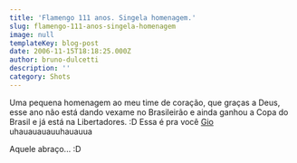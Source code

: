 ```yaml
---
title: 'Flamengo 111 anos. Singela homenagem.'
slug: flamengo-111-anos-singela-homenagem
image: null
templateKey: blog-post
date: 2006-11-15T18:18:25.000Z
author: bruno-dulcetti
description: ''
category: Shots
---
```


Uma pequena homenagem ao meu time de coração, que graças a Deus, esse ano não está dando vexame no Brasileirão e ainda ganhou a Copa do Brasil e já está na Libertadores. :D Essa é pra você <a href="http://bitfrito.com/blog/">Gio</a> uhauauauauuhauauua

Aquele abraço... :D
